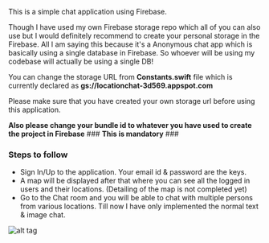 This is a simple chat application using Firebase.

Though I have used my own Firebase storage repo which all of you can also use but I would definitely recommend to create your personal storage in the Firebase. All I am saying this because it's a Anonymous chat app which is basically using a single database in Firebase. So whoever will be using my codebase will actually be using a single DB!

You can change the storage URL from **Constants.swift** file 
which is currently declared as **gs://locationchat-3d569.appspot.com** 

Please make sure that you have created your own storage url before using this application. 

**Also please change your bundle id to whatever you have used to create the project in Firebase** ### **This is mandatory** ###

### Steps to follow ###
* Sign In/Up to the application. Your email id & password are the keys.
* A map will be displayed after that where you can see all the logged in users and their locations. (Detailing of the map is not completed yet)
* Go to the Chat room and you will be able to chat with multiple persons from various locations. Till now I have only implemented the normal text & image chat.


![alt tag](https://github.com/sohamb1390/FirebaseChat/blob/master/Simulator%20Screen%20Shot%2025-Oct-2016%2C%2010.58.44%20PM.png)
